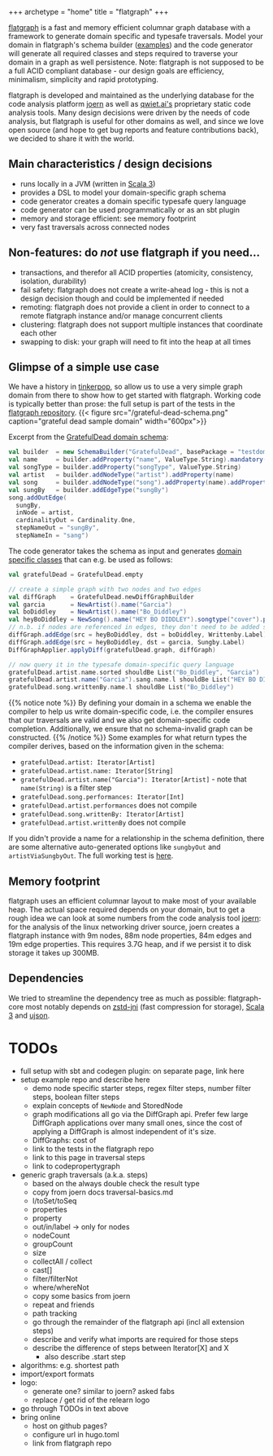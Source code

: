 +++
archetype = "home"
title = "flatgraph"
+++

[flatgraph](https://github.com/joernio/flatgraph) is a fast and memory efficient columnar graph database with a framework to generate domain specific and typesafe traversals. 
Model your domain in flatgraph's schema builder ([examples](https://github.com/joernio/flatgraph/tree/master/test-schemas/src/main/scala/flatgraph/testdomains)) and the code generator will generate all required classes and steps required to traverse your domain in a graph as well persistence. Note: flatgraph is not supposed to be a full ACID compliant database - our design goals are efficiency, minimalism, simplicity and rapid prototyping. 

flatgraph is developed and maintained as the underlying database for the code analysis platform [joern](https://joern.io) as well as [qwiet.ai's](https://qwiet.ai/) proprietary static code analysis tools. Many design decisions were driven by the needs of code analysis, but flatgraph is useful for other domains as well, and since we love open source (and hope to get bug reports and feature contributions back), we decided to share it with the world. 

## Main characteristics / design decisions
* runs locally in a JVM (written in [Scala 3](https://www.scala-lang.org/))
* provides a DSL to model your domain-specific graph schema
* code generator creates a domain specific typesafe query language
* code generator can be used programmatically or as an sbt plugin
* memory and storage efficient: see memory footprint
* very fast traversals across connected nodes

## Non-features: do _not_ use flatgraph if you need...
* transactions, and therefor all ACID properties (atomicity, consistency, isolation, durability)
* fail safety: flatgraph does not create a write-ahead log - this is not a design decision though and could be implemented if needed
* remoting: flatgraph does not provide a client in order to connect to a remote flatgraph instance and/or manage concurrent clients
* clustering: flatgraph does not support multiple instances that coordinate each other
* swapping to disk: your graph will need to fit into the heap at all times

## Glimpse of a simple use case
We have a history in [tinkerpop](https://tinkerpop.apache.org), so allow us to use a very simple graph domain from there to show how to get started with flatgraph. Working code is typically better than prose: the full setup is part of the tests in the [flatgraph repository](https://github.com/joernio/flatgraph).
{{< figure src="/grateful-dead-schema.png" caption="grateful dead sample domain" width="600px">}}

Excerpt from the [GratefulDead domain schema](https://github.com/joernio/flatgraph/blob/44005cf16373dfaf629da8628071ebbfaf02b551/test-schemas/src/main/scala/flatgraph/testdomains/GratefulDead.scala):
```scala
val builder  = new SchemaBuilder("GratefulDead", basePackage = "testdomains.gratefuldead")
val name     = builder.addProperty("name", ValueType.String).mandatory(default = "")
val songType = builder.addProperty("songType", ValueType.String)
val artist   = builder.addNodeType("artist").addProperty(name)
val song     = builder.addNodeType("song").addProperty(name).addProperty(songType)
val sungBy   = builder.addEdgeType("sungBy")
song.addOutEdge(
  sungBy, 
  inNode = artist, 
  cardinalityOut = Cardinality.One, 
  stepNameOut = "sungBy", 
  stepNameIn = "sang")
```

The code generator takes the schema as input and generates [domain specific classes](https://github.com/joernio/flatgraph/tree/44005cf16373dfaf629da8628071ebbfaf02b551/test-schemas-domain-classes/src/main/scala/testdomains/gratefuldead) that can e.g. be used as follows:

```scala
val gratefulDead = GratefulDead.empty

// create a simple graph with two nodes and two edges
val diffGraph    = GratefulDead.newDiffGraphBuilder
val garcia       = NewArtist().name("Garcia")
val boDiddley    = NewArtist().name("Bo_Diddley")
val heyBoDiddley = NewSong().name("HEY BO DIDDLEY").songtype("cover").performances(5)
// n.b. if nodes are referenced in edges, they don't need to be added separately via `diffGraph.addNode`
diffGraph.addEdge(src = heyBoDiddley, dst = boDiddley, Writtenby.Label)
diffGraph.addEdge(src = heyBoDiddley, dst = garcia, Sungby.Label)
DiffGraphApplier.applyDiff(gratefulDead.graph, diffGraph)

// now query it in the typesafe domain-specific query language
gratefulDead.artist.name.sorted shouldBe List("Bo_Diddley", "Garcia")
gratefulDead.artist.name("Garcia").sang.name.l shouldBe List("HEY BO DIDDLEY")
gratefulDead.song.writtenBy.name.l shouldBe List("Bo_Diddley")
```

{{% notice note %}}
By defining your domain in a schema we enable the compiler to help us write domain-specific code, i.e. the compiler ensures that our traversals are valid and we also get domain-specific code completion. Additionally, we ensure that no schema-invalid graph can be constructed. 
{{% /notice %}}
Some examples for what return types the compiler derives, based on the information given in the schema:
* `gratefulDead.artist: Iterator[Artist]`
* `gratefulDead.artist.name: Iterator[String]`
* `gratefulDead.artist.name("Garcia"): Iterator[Artist]` - note that `name(String)` is a filter step
* `gratefulDead.song.performances: Iterator[Int]`
* `gratefulDead.artist.performances` does not compile
* `gratefulDead.song.writtenBy: Iterator[Artist]`
* `gratefulDead.artist.writtenBy` does not compile

If you didn't provide a name for a relationship in the schema definition, there are some alternative auto-generated options like `sungbyOut` and `artistViaSungbyOut`.
The full working test is [here](https://github.com/joernio/flatgraph/blob/92f4cc4b84bf6b8315971128995a75872376dcff/tests/src/test/scala/flatgraph/GratefulDeadTests.scala).

## Memory footprint
flatgraph uses an efficient columnar layout to make most of your available heap. The actual space required depends on your domain, but to get a rough idea we can look at some numbers from the code analysis tool [joern](https://joern.io): for the analysis of the linux networking driver source, joern creates a flatgraph instance with 9m nodes, 88m node properties, 84m edges and 19m edge properties. This requires 3.7G heap, and if we persist it to disk storage it takes up 300MB. 

## Dependencies
We tried to streamline the dependency tree as much as possible: flatgraph-core most notably depends on [zstd-jni](https://github.com/luben/zstd-jni) (fast compression for storage), [Scala 3](https://www.scala-lang.org/) and [ujson](https://com-lihaoyi.github.io/upickle/#uJson). 


# TODOs
* full setup with sbt and codegen plugin: on separate page, link here
* setup example repo and describe here
    * demo node specific starter steps, regex filter steps, number filter steps, boolean filter steps
  * explain concepts of `NewNode` and StoredNode
  * graph modifications all go via the DiffGraph api. Prefer few large DiffGraph applications over many small ones, since the cost of applying a DiffGraph is almost independent of it's size. 
  * DiffGraphs: cost of 
  * link to the tests in the flatgraph repo
  * link to this page in traversal steps
  * link to codepropertygraph
* generic graph traversals (a.k.a. steps)
  * based on the  always double check the result type 
  * copy from joern docs traversal-basics.md
  * l/toSet/toSeq
  * properties
  * property
  * out/in/label -> only for nodes
  * nodeCount
  * groupCount
  * size
  * collectAll / collect
  * cast[]
  * filter/filterNot
  * where/whereNot
  * copy some basics from joern
  * repeat and friends
  * path tracking
  * go through the remainder of the flatgraph api (incl all extension steps)
  * describe and verify what imports are required for those steps
  * describe the difference of steps between Iterator[X] and X
    * also describe .start step
* algorithms: e.g. shortest path
* import/export formats
* logo: 
  * generate one? similar to joern? asked fabs
  * replace / get rid of the relearn logo
* go through TODOs in text above
* bring online
  * host on github pages?
  * configure url in hugo.toml
  * link from flatgraph repo
